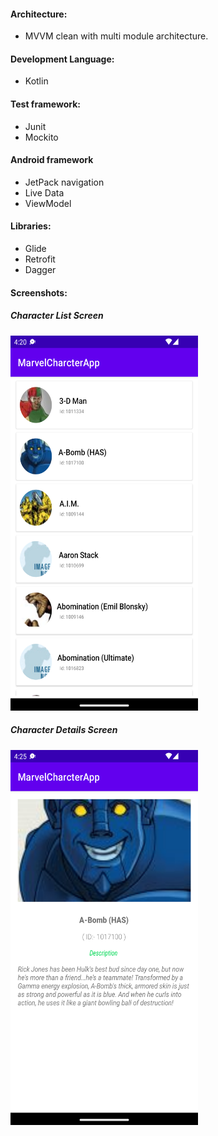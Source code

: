#### Architecture:
* MVVM clean with multi module architecture.
#### Development Language:
* Kotlin
#### Test framework:
* Junit
* Mockito
#### Android framework
* JetPack navigation
* Live Data
* ViewModel
#### Libraries:
* Glide
* Retrofit 
* Dagger
#### Screenshots:
##### Character List Screen
<img  width="300" height="600" src="https://github.com/vikaskesharvani08121990/MarvelCharacterAssignment/blob/master/screenshots/Screenshot1_CharacterList.png">

##### Character Details Screen
<img  width="300" height="600" src="https://github.com/vikaskesharvani08121990/MarvelCharacterAssignment/blob/master/screenshots/Screenshot2_CharacterDetail.png">